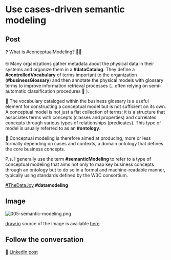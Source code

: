 # Use cases-driven semantic modeling

## Post

❓ What is #conceptualModeling? 🤷‍♂️

🤓 Many organizations gather metadata about the physical data in their systems and organize them in a **#dataCatalog**. They define a **#controlledVocabulary** of terms important to the organization (**#businessGlossary**) and then annotate the physical models with glossary terms to improve information retrieval processes (...often relying on semi-automatic classification procedures 🤖 ).

🛑 The vocabulary cataloged within the business glossary is a useful element for constructing a conceptual model but is not sufficient on its own. A conceptual model is not just a flat collection of terms; it is a structure that associates terms with concepts (classes and properties) and correlates concepts through various types of relationships (predicates). This type of model is usually referred to as an **#ontology**.

🚩 Conceptual modeling is therefore aimed at producing, more or less formally depending on cases and contexts, a domain ontology that defines the core business concepts.

P.s. I generally use the term **#semanticModeling** to refer to a type of conceptual modeling that aims not only to map key business concepts through an ontology but to do so in a formal and machine-readable manner, typically using standards defined by the W3C consortium.

[#TheDataJoy](https://www.linkedin.com/feed/hashtag/?keywords=thedatajoy) **#datamodeling**

## Image

![005-semantic-modeling.png](../images/006-ontology.png "Ontology")

[draw.io](https://app.diagrams.net/) source of the image is available [here](/images/2024/2024.drawio) 

## Follow the conversation

🔵 [Linkedin post](https://www.linkedin.com/feed/update/urn:li:activity:7121887169211711488/)

